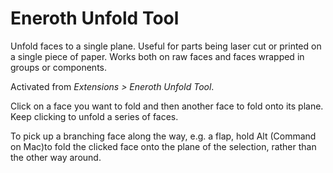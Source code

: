 # Eneroth Unfold Tool

Unfold faces to a single plane.
Useful for parts being laser cut or printed on a single piece of paper.
Works both on raw faces and faces wrapped in groups or components.

Activated from *Extensions > Eneroth Unfold Tool*.

Click on a face you want to fold and then another face to fold onto its plane.
Keep clicking to unfold a series of faces.

To pick up a branching face along the way, e.g. a flap, hold Alt (Command on
Mac)to fold the clicked face onto the plane of the selection, rather than the
other way around.
